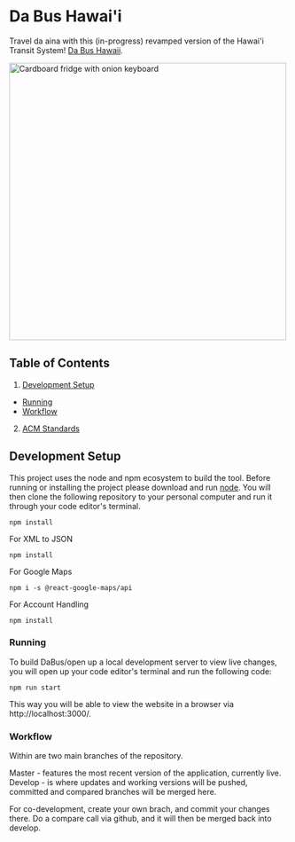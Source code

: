 # Da Bus Hawai'i

Travel da aina with this (in-progress) revamped version of the Hawai'i Transit System! [Da Bus Hawaii](https://dabushawaii.com). 

<img align="center" alt="Cardboard fridge with onion keyboard" width="500px" src="https://raw.githubusercontent.com/loreleim/dabus/master/dabus/src/images/readme/bus-thumbnail.jpg" />

## Table of Contents
1. [Development Setup](#development-setup)
* [Running](#running)
* [Workflow](#workflow)
2. [ACM Standards](#acm-standards)

## Development Setup

This project uses the node and npm ecosystem to build the tool. Before running or installing the 
project please download and run [node](https://nodejs.org/en/download/). You will then clone the 
following repository to your personal computer and run it through your code editor's terminal.

```
npm install
```
For XML to JSON
```
npm install
```
For Google Maps
```
npm i -s @react-google-maps/api
```
For Account Handling
```
npm install
```

### Running

To build DaBus/open up a local development server to view live changes, you will open up your code editor's terminal and run the following code:

```
npm run start
```

This way you will be able to view the website in a browser via http://localhost:3000/.

### Workflow

Within are two main branches of the repository. 

Master - features the most recent version of the application, currently live. 
Develop - is where updates and working versions will be pushed, committed and compared branches will be merged here.

For co-development, create your own brach, and commit your changes there. Do a compare call via github, and it will then be merged back into develop.
